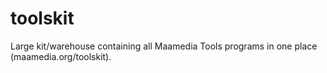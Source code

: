 # toolskit
Large kit/warehouse containing all Maamedia Tools programs in one place (maamedia.org/toolskit).
